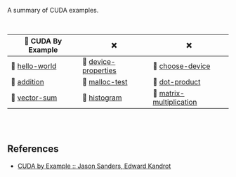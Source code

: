 A summary of CUDA examples.

<br>

| 📖 CUDA By Example | ❌                     | ❌                         |
| ----------------- | --------------------- | ------------------------- |
| 📖 [hello-world]   | 📖 [device-properties] | 📖 [choose-device]         |
| 📖 [addition]      | 📖 [malloc-test]       | 📖 [dot-product]           |
| 📖 [vector-sum]    | 📖 [histogram]         | 📖 [matrix-multiplication] |

[hello-world]: https://github.com/cudaf/hello-world
[device-properties]: https://github.com/cudaf/device-properties
[choose-device]: https://github.com/cudaf/choose-device
[addition]: https://github.com/cudaf/addition
[malloc-test]: https://github.com/cudaf/malloc-test
[dot-product]: https://github.com/cudaf/dot-product
[vector-sum]: https://github.com/cudaf/vector-sum
[histogram]: https://github.com/cudaf/histogram
[matrix-multiplication]: https://github.com/cudaf/matrix-multiplication

<br>
<br>


## References

- [CUDA by Example :: Jason Sanders, Edward Kandrot](https://gist.github.com/wolfram77/72c51e494eaaea1c21a9c4021ad0f320)

